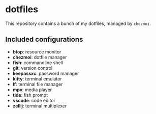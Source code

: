 # dotfiles

This repository contains a bunch of my dotfiles, managed by `chezmoi`.

## Included configurations

* **btop**: resource monitor
* **chezmoi**: dotfile manager
* **fish**: commandline shell
* **git**: version control
* **keepassxc**: password manager
* **kitty**: terminal emulator
* **lf**: terminal file manager
* **mpv**: media player
* **tide**: fish prompt
* **vscode**: code editor
* **zellij**: terminal multiplexer

